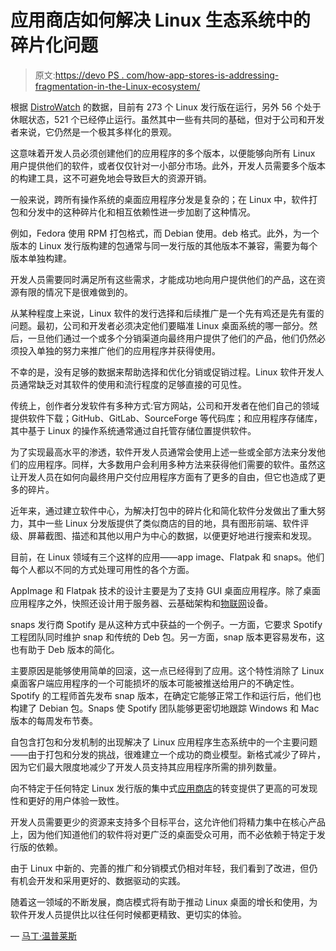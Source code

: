 # 应用商店如何解决 Linux 生态系统中的碎片化问题

> 原文:[https://devo PS . com/how-app-stores-is-addressing-fragmentation-in-the-Linux-ecosystem/](https://devops.com/how-app-stores-are-addressing-fragmentation-in-the-linux-ecosystem/)

根据 [DistroWatch](https://distrowatch.com/search.php?ostype=Linux&category=All&origin=All&basedon=All&notbasedon=None&desktop=All&architecture=All&package=All&rolling=All&isosize=All&netinstall=All&language=All&defaultinit=All&status=Active#simple) 的数据，目前有 273 个 Linux 发行版在运行，另外 56 个处于休眠状态，521 个已经停止运行。虽然其中一些有共同的基础，但对于公司和开发者来说，它仍然是一个极其多样化的景观。

这意味着开发人员必须创建他们的应用程序的多个版本，以便能够向所有 Linux 用户提供他们的软件，或者仅仅针对一小部分市场。此外，开发人员需要多个版本的构建工具，这不可避免地会导致巨大的资源开销。

一般来说，跨所有操作系统的桌面应用程序分发是复杂的；在 Linux 中，软件打包和分发中的这种碎片化和相互依赖性进一步加剧了这种情况。

例如，Fedora 使用 RPM 打包格式，而 Debian 使用。deb 格式。此外，为一个版本的 Linux 发行版构建的包通常与同一发行版的其他版本不兼容，需要为每个版本单独构建。

开发人员需要同时满足所有这些需求，才能成功地向用户提供他们的产品，这在资源有限的情况下是很难做到的。

从某种程度上来说，Linux 软件的发行选择和后续推广是一个先有鸡还是先有蛋的问题。最初，公司和开发者必须决定他们要瞄准 Linux 桌面系统的哪一部分。然后，一旦他们通过一个或多个分销渠道向最终用户提供了他们的产品，他们仍然必须投入单独的努力来推广他们的应用程序并获得使用。

不幸的是，没有足够的数据来帮助选择和优化分销或促销过程。Linux 软件开发人员通常缺乏对其软件的使用和流行程度的足够直接的可见性。

传统上，创作者分发软件有多种方式:官方网站，公司和开发者在他们自己的领域提供软件下载；GitHub、GitLab、SourceForge 等代码库；和应用程序存储库，其中基于 Linux 的操作系统通常通过自托管存储位置提供软件。

为了实现最高水平的渗透，软件开发人员通常会使用上述一些或全部方法来分发他们的应用程序。同样，大多数用户会利用多种方法来获得他们需要的软件。虽然这让开发人员在如何向最终用户交付应用程序方面有了更多的自由，但它也造成了更多的碎片。

近年来，通过建立软件中心，为解决打包中的碎片化和简化软件分发做出了重大努力，其中一些 Linux 分发版提供了类似商店的目的地，具有图形前端、软件评级、屏幕截图、描述和其他以用户为中心的数据，以便更好地进行搜索和发现。

目前，在 Linux 领域有三个这样的应用——app image、Flatpak 和 snaps。他们每个人都以不同的方式处理可用性的各个方面。

AppImage 和 Flatpak 技术的设计主要是为了支持 GUI 桌面应用程序。除了桌面应用程序之外，快照还设计用于服务器、云基础架构和[物联网](https://devops.com/3-ways-iot-developers-can-make-their-applications-more-secure/)设备。

snaps 发行商 Spotify 是从这种方式中获益的一个例子。一方面，它要求 Spotify 工程团队同时维护 snap 和传统的 Deb 包。另一方面，snap 版本更容易发布，这也有助于 Deb 版本的简化。

主要原因是能够使用简单的回滚，这一点已经得到了应用。这个特性消除了 Linux 桌面客户端应用程序的一个可能损坏的版本可能被推送给用户的不确定性。Spotify 的工程师首先发布 snap 版本，在确定它能够正常工作和运行后，他们也构建了 Debian 包。Snaps 使 Spotify 团队能够更密切地跟踪 Windows 和 Mac 版本的每周发布节奏。

自包含打包和分发机制的出现解决了 Linux 应用程序生态系统中的一个主要问题——由于打包和分发的挑战，很难建立一个成功的商业模型。新格式减少了碎片，因为它们最大限度地减少了开发人员支持其应用程序所需的排列数量。

向不特定于任何特定 Linux 发行版的集中式[应用商店](https://ubuntu.com/engage/shift-to-app-store-experience?utm_source=PR&utm_medium=PR&utm_campaign=CY19_IOT_Snaps_Whitepaper_ShifttoAppStore)的转变提供了更高的可发现性和更好的用户体验一致性。

开发人员需要更少的资源来支持多个目标平台，这允许他们将精力集中在核心产品上，因为他们知道他们的软件将对更广泛的桌面受众可用，而不必依赖于特定于发行版的依赖。

由于 Linux 中新的、完善的推广和分销模式仍相对年轻，我们看到了改进，但仍有机会开发和采用更好的、数据驱动的实践。

随着这一领域的不断发展，商店模式将有助于推动 Linux 桌面的增长和使用，为软件开发人员提供比以往任何时候都更精致、更切实的体验。

— [马丁·温普莱斯](https://devops.com/author/martin-wimpress/)
